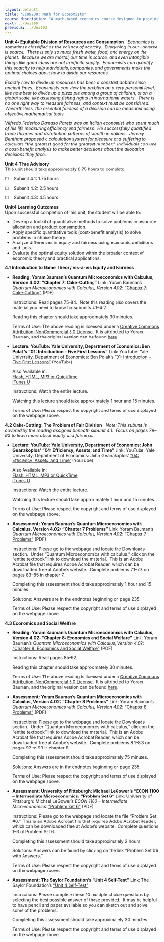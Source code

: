 ```yaml
---
layout: default
title: "ECON200: Math for Economists"
course_description: "A math-based economics course designed to provide the skills needed to solve fundamental problems in both macroeconomics and microeconomics by covering concepts in precalculus and calculus."
next: ../Unit05
previous: ../Unit03
---
```

**Unit 4: Equitable Division of Resources and Consumption** <span
id="4"></span> 
*Economics is sometimes classified as the science of scarcity.
 Everything in our universe is scarce.  There is only so much fresh
water, food, and energy on the planet.  Because we are mortal, our time
is scarce, and even intangible things like good ideas are not in
infinite supply.  Economists can quantify this scarcity to help
individuals, companies, and governments make the optimal choices about
how to divide our resources.*  
  
 *Exactly how to divide up resources has been a constant debate since
ancient times.  Economists can view the problem on a very personal
level, like how best to divide up a pizza pie among a group of children,
or on a global scale, like assessing fishing rights in international
waters.  There is no one right way to measure fairness, and context must
be considered.  Nevertheless, the essential fairness of a decision can
be measured using objective mathematical tools.*  
  
 *Vilfredo Federico Damaso Pareto was an Italian economist who spent
much of his life measuring efficiency and fairness.  He successfully
quantified trade theories and distribution patterns of wealth in
nations.  Jeremy Bentham proposed a calculation system for pleasure and
suffering to calculate “the greatest good for the greatest number.” 
Individuals can use a cost-benefit analysis to make better decisions
about the allocation decisions they face.*

**Unit 4 Time Advisory**  
This unit should take approximately 8.75 hours to complete.  
  
 ☐    Subunit 4.1: 1.75 hours  
  
 ☐    Subunit 4.2: 2.5 hours  
  
 ☐    Subunit 4.3: 4.5 hours

**Unit4 Learning Outcomes**  
Upon successful completion of this unit, the student will be able to:
-   Develop a toolkit of quantitative methods to solve problems in
    resource allocation and product consumption.
-   Apply specific quantitative tools (cost-benefit analysis) to solve
    problems in choice theory.
-   Analyze differences in equity and fairness using economic
    definitions and tools.
-   Evaluate the optimal equity solution within the broader context of
    economic theory and practical applications.

**4.1 Introduction to Game Theory vis-à-vis Equity and Fairness** <span
id="4.1"></span> 
-   **Reading: Yoram Bauman’s Quantum Microeconomics with Calculus,
    Version 4.02: “Chapter 7: Cake-Cutting”**
    Link: Yoram Bauman’s *Quantum Microeconomics with Calculus, Version
    4.02*: [“Chapter 7:
    Cake-Cutting”](https://resources.saylor.org/archived/wp-content/uploads/2012/07/ECON001_Bauman.pdf)
    (PDF)  
      
     Instructions: Read pages 75–84.  Note this reading also covers the
    material you need to know for subunits 4.1–4.2.  
      
     Reading this chapter should take approximately 30 minutes.  
      
     Terms of Use: The above reading is licensed under a [Creative
    Commons Attribution-NonCommercial 3.0
    License](http://creativecommons.org/licenses/by-nc/3.0/).  It is
    attributed to Yoram Bauman, and the original version can be found
    [here](http://www.smallparty.org/yoram/quantum/).

-   **Lecture: YouTube: Yale University, Department of Economics: Ben
    Polak’s “01: Introduction – Five First Lessons”**
    Link: YouTube: Yale University, Department of Economics: Ben Polak’s
    [“01: Introduction – Five First
    Lessons”](http://www.youtube.com/watch?v=nM3rTU927io) (YouTube)  
      
     Also Available in:  
     [Flash, HTML, MP3 or
    QuickTime](http://oyc.yale.edu/economics/econ-159/lecture-1)  
     [iTunes
    U](http://itunes.apple.com/us/itunes-u/game-theory-video/id341651977)  
      
     Instructions: Watch the entire lecture.  
      
     Watching this lecture should take approximately 1 hour and 15
    minutes.  
      
     Terms of Use: Please respect the copyright and terms of use
    displayed on the webpage above.

**4.2 Cake-Cutting: The Problem of Fair Division** <span
id="4.2"></span> 
*Note: This subunit is covered by the reading assigned beneath subunit
4.1.  Focus on pages 79–83 to learn more about equity and fairness.*

-   **Lecture: YouTube: Yale University, Department of Economics: John
    Geanakoplos’ “04: Efficiency, Assets, and Time”**
    Link: YouTube: Yale University, Department of Economics: John
    Geanakoplos’ [“04: Efficiency, Assets, and
    Time”](http://www.youtube.com/watch?v=b7OUq1hMBbQ) (YouTube)  
      
     Also Available in:  
     [Flash, HTML, MP3 or
    QuickTime](http://oyc.yale.edu/economics/econ-251/lecture-4)  
     [iTunes
    U](http://itunes.apple.com/us/itunes-u/financial-theory-video/id428500350)  
      
     Instructions: Watch the entire lecture.  
      
     Watching this lecture should take approximately 1 hour and 15
    minutes.  
      
     Terms of Use: Please respect the copyright and terms of use
    displayed on the webpage above.

-   **Assessment: Yoram Bauman’s Quantum Microeconomics with Calculus,
    Version 4.02: “Chapter 7 Problems”**
    Link: Yoram Bauman’s *Quantum Microeconomics with Calculus, Version
    4.02*: [“Chapter 7
    Problems”](http://www.smallparty.org/yoram/quantum/) (PDF)  
      
     Instructions: Please go to the webpage and locate the Downloads
    section.  Under “Quantum Microeconomics with calculus,” click on the
    “entire textbook” link to download the material.  This is an Adobe
    Acrobat file that requires Adobe Acrobat Reader, which can be
    downloaded free at Adobe’s website.  Complete problems 7.1–7.3 on
    pages 83–85 in chapter 7.  
      
     Completing this assessment should take approximately 1 hour and 15
    minutes.  
      
     Solutions: Answers are in the endnotes beginning on page 235.  
      
     Terms of Use: Please respect the copyright and terms of use
    displayed on the webpage above.

**4.3 Economics and Social Welfare** <span id="4.3"></span> 
-   **Reading: Yoram Bauman’s Quantum Microeconomics with Calculus,
    Version 4.02: “Chapter 8: Economics and Social Welfare”**
    Link: Yoram Bauman’s *Quantum Microeconomics with Calculus, Version
    4.02*: [“Chapter 8: Economics and Social
    Welfare”](https://resources.saylor.org/archived/wp-content/uploads/2012/07/ECON001_Bauman.pdf)
    (PDF)  
      
     Instructions: Read pages 85–92.  
      
     Reading this chapter should take approximately 30 minutes.  
      
     Terms of Use: The above reading is licensed under a [Creative
    Commons Attribution-NonCommercial 3.0
    License](http://creativecommons.org/licenses/by-nc/3.0/).  It is
    attributed to Yoram Bauman, and the original version can be found
    [here](http://www.smallparty.org/yoram/quantum/).

-   **Assessment: Yoram Bauman’s Quantum Microeconomics with Calculus,
    Version 4.02: “Chapter 8 Problems”**
    Link: Yoram Bauman’s *Quantum Microeconomics with Calculus, Version
    4.02*: [“Chapter 8
    Problems”](http://www.smallparty.org/yoram/quantum/) (PDF)  
      
     Instructions: Please go to the webpage and locate the Downloads
    section.  Under “Quantum Microeconomics with calculus,” click on the
    “entire textbook” link to download the material.  This is an Adobe
    Acrobat file that requires Adobe Acrobat Reader, which can be
    downloaded free at Adobe’s website.  Complete problems 8.1–8.3 on
    pages 92 to 93 in chapter 8.  
      
     Completing this assessment should take approximately 75 minutes.  
      
     Solutions: Answers are in the endnotes beginning on page 235.  
      
     Terms of Use: Please respect the copyright and terms of use
    displayed on the webpage above.

-   **Assessment: University of Pittsburgh: Michael LeGower’s “ECON 1100
    – Intermediate Microeconomics: “Problem Set 6”**
    Link: University of Pittsburgh: Michael LeGower’s *ECON 1100 –
    Intermediate Microeconomics*: [“Problem Set
    6”](http://www.pitt.edu/~mjl88/econ1100.html) (PDF)  
      
     Instructions: Please go to the webpage and locate the file “Problem
    Set \#6.”  This is an Adobe Acrobat file that requires Adobe Acrobat
    Reader, which can be downloaded free at Adobe’s website.  Complete
    questions 1–3 of Problem Set 6.  
      
     Completing this assessment should take approximately 2 hours.  
      
     Solutions: Answers can be found by clicking on the link “Problem
    Set \#6 with Answers.”  
      
     Terms of Use: Please respect the copyright and terms of use
    displayed on the webpage above.

-   **Assessment: The Saylor Foundation’s “Unit 4 Self-Test”**
    Link: The Saylor Foundation’s [“Unit 4
    Self-Test”](http://school.saylor.org/mod/quiz/view.php?id=1022)  
      
     Instructions: Please complete these 10 multiple choice questions by
    selecting the best possible answer of those provided.  It may be
    helpful to have pencil and paper available so you can sketch out and
    solve some of the problems.  
      
     Completing this assessment should take approximately 30 minutes.  
      
     Terms of Use: Please respect the copyright and terms of use
    displayed on the webpage above.


